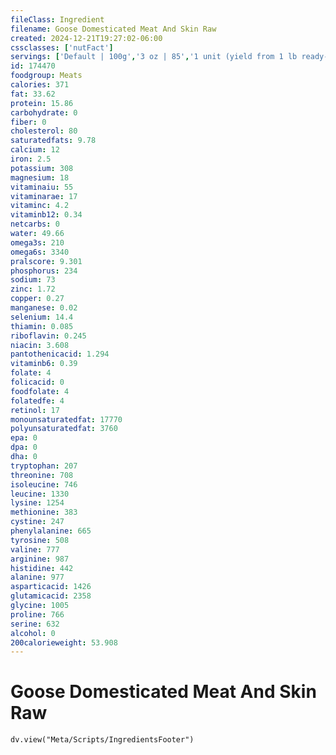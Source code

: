 ```yaml
---
fileClass: Ingredient
filename: Goose Domesticated Meat And Skin Raw
created: 2024-12-21T19:27:02-06:00
cssclasses: ['nutFact']
servings: ['Default | 100g','3 oz | 85','1 unit (yield from 1 lb ready-to-cook goose) | 320','1/2 goose | 1319']
id: 174470
foodgroup: Meats
calories: 371
fat: 33.62
protein: 15.86
carbohydrate: 0
fiber: 0
cholesterol: 80
saturatedfats: 9.78
calcium: 12
iron: 2.5
potassium: 308
magnesium: 18
vitaminaiu: 55
vitaminarae: 17
vitaminc: 4.2
vitaminb12: 0.34
netcarbs: 0
water: 49.66
omega3s: 210
omega6s: 3340
pralscore: 9.301
phosphorus: 234
sodium: 73
zinc: 1.72
copper: 0.27
manganese: 0.02
selenium: 14.4
thiamin: 0.085
riboflavin: 0.245
niacin: 3.608
pantothenicacid: 1.294
vitaminb6: 0.39
folate: 4
folicacid: 0
foodfolate: 4
folatedfe: 4
retinol: 17
monounsaturatedfat: 17770
polyunsaturatedfat: 3760
epa: 0
dpa: 0
dha: 0
tryptophan: 207
threonine: 708
isoleucine: 746
leucine: 1330
lysine: 1254
methionine: 383
cystine: 247
phenylalanine: 665
tyrosine: 508
valine: 777
arginine: 987
histidine: 442
alanine: 977
asparticacid: 1426
glutamicacid: 2358
glycine: 1005
proline: 766
serine: 632
alcohol: 0
200calorieweight: 53.908
---
```


# Goose Domesticated Meat And Skin Raw

```dataviewjs
dv.view("Meta/Scripts/IngredientsFooter")
```